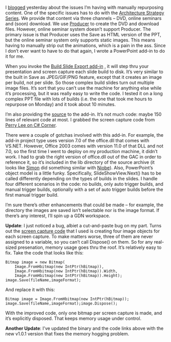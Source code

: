 <div>

I
[blogged](http://devhawk.net/PermaLink.aspx?guid=903afb72-e67e-4592-b631-0a9edb383bfe)
yesterday about the issues I’m having with manually repurposing content.
One of the specific issues has to do with the [Architecture Strategy
Series](http://msdn.microsoft.com/architecture/overview/series/). We
provide that content via three channels – DVD, online seminars and
(soon) download. We use
[Producer](http://www.microsoft.com/office/powerpoint/producer/prodinfo/default.mspx)
to create the DVD and download files. However, online seminar system
doesn’t support Producer. The primary issue is that Producer uses the
Save as HTML version of the PPT, but the online seminar system only
supports static images. This means having to manually strip out the
animations, which is a pain in the ass. Since I don’t ever want to have
to do that again, I wrote a PowerPoint add-in to do it for me.

</div>

<div>

When you invoke the [Build Slide Export
add-in](http://cid-0d9bc809858885a4.office.live.com/self.aspx/DevHawk%20Content/BlogFiles/BuildSlideExport.msi)
, it will step thru your presentation and screen capture each slide
build to disk. It’s very similar to the built in Save as JPEG/GIF/PNG
feature, except that it creates an image per build, not per slide. So
those complex build slides turn out multiple image files. It’s sort that
you can’t use the machine for anything else while it’s processing, but
it was really easy to write the code. I tested it on a long complex PPT
file with lots of builds (i.e. the one that took me hours to repurpose
on Monday) and it took about 10 minutes.

</div>

<div>

I’m also providing the
[source](http://cid-0d9bc809858885a4.office.live.com/self.aspx/DevHawk%20Content/BlogFiles/BuildSlideExport%20Source.zip)
to the add-in. It’s not much code: maybe 150 lines of relevant code at
most. I grabbed the screen capture code from [Perry Lee on C\#
Corner](http://www.c-sharpcorner.com/Code/2003/Dec/ScreenCapture.asp).

</div>

<div>

There were a couple of gotchas involved with this add-in. For example,
the add-in project type uses version 7.0 of the office.dll that comes
with VS.NET. However, Office 2003 comes with version 11.0 of that DLL
and not 7.0, so the first time I went to deploy on my production
machine, it didn’t work. I had to grab the right version of office.dll
out of the GAC in order to reference it, so it’s included in the lib
directory of the source archive (it looks like
[Simon](http://www.simonguest.com/) did something similar with
[Niobe](http://workspaces.gotdotnet.com/niobe)). Also, PowerPoint’s
object model is a little funky. Specifically, SlideShowView.Next() has
to be called differently depending on the types of builds in the slides.
I handle four different scenarios in the code: no builds, only auto
trigger builds, and manual trigger builds, optionally with a set of auto
trigger builds before the first manual trigger build.

</div>

<div>

I’m sure there’s other enhancements that could be made – for example,
the directory the images are saved isn’t selectable nor is the image
format. If there’s any interest, I’ll spin up a GDN workspace.

</div>

<div>

**Update**: I just noticed a bug, albiet a cut-and-paste bug on my part.
Turns out the [screen capture
code](http://www.c-sharpcorner.com/Code/2003/Dec/ScreenCapture.asp) that
I used is creating four image objects for each screen capture. To make
matters worse, three of them are never assigned to a variable, so you
can’t call Dispose() on them. So for any real-sized presenation, memory
usage goes thru the roof. It’s relatively easy to fix. Take the code
that looks like this:

</div>

<div>

``` {.brush:csharp}
Bitmap image = new Bitmap(
    Image.FromHbitmap(new IntPtr(hBitmap)),
    Image.FromHbitmap(new IntPtr(hBitmap)).Width,
    Image.FromHbitmap(new IntPtr(hBitmap)).Height);
image.Save(fileName,imageFormat);
```

</div>

<div dir="ltr">

And replace it with this:

</div>

<div dir="ltr">

``` {.brush:csharp}
Bitmap image = Image.FromHbitmap(new IntPtr(hBitmap));
image.Save(fileName,imageFormat);image.Dispose();
```

</div>

<div dir="ltr">

With the improved code, only one bitmap per screen capture is made, and
it’s explicitly disposed. That keeps memory usage under control.

</div>

<div dir="ltr">

**Another Update**: I’ve updated the binary and the code links above
with the new v1.0.1 version that fixes the memory hogging problem.

</div>

